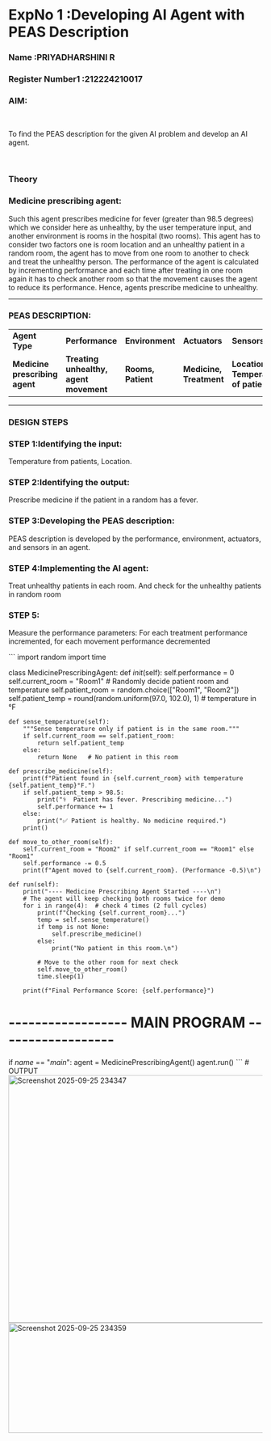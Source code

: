 <h1>ExpNo 1 :Developing AI Agent with PEAS Description</h1>
<h3>Name :PRIYADHARSHINI R </h3>
<h3>Register Number1 :212224210017</h3>


<h3>AIM:</h3>
<br>
<p>To find the PEAS description for the given AI problem and develop an AI agent.</p>
<br>
<h3>Theory</h3>
<h3>Medicine prescribing agent:</h3>
<p>Such this agent prescribes medicine for fever (greater than 98.5 degrees) which we consider here as unhealthy, by the user temperature input, and another environment is rooms in the hospital (two rooms). This agent has to consider two factors one is room location and an unhealthy patient in a random room, the agent has to move from one room to another to check and treat the unhealthy person. The performance of the agent is calculated by incrementing performance and each time after treating in one room again it has to check another room so that the movement causes the agent to reduce its performance. Hence, agents prescribe medicine to unhealthy.</p>
<hr>
<h3>PEAS DESCRIPTION:</h3>
<table>
  <tr>
    <td><strong>Agent Type</strong></td>
    <td><strong>Performance</strong></td>
     <td><strong>Environment</strong></td>
    <td><strong>Actuators</strong></td>
    <td><strong>Sensors</strong></td>
  </tr>
    <tr>
    <td><strong>Medicine prescribing agent</strong></td>
    <td><strong>Treating unhealthy, agent movement</strong></td>
     <td><strong>Rooms, Patient</strong></td>
    <td><strong>Medicine, Treatment</strong></td>
    <td><strong>Location, Temperature of patient</strong></td>
  </tr>
</table>
<hr>
<H3>DESIGN STEPS</H3>
<h3>STEP 1:Identifying the input:</h3>
<p>Temperature from patients, Location.</p>
<h3>STEP 2:Identifying the output:</h3>
<p>Prescribe medicine if the patient in a random has a fever.</p>
<h3>STEP 3:Developing the PEAS description:</h3>
<p>PEAS description is developed by the performance, environment, actuators, and sensors in an agent.</p>
<h3>STEP 4:Implementing the AI agent:</h3>
<p>Treat unhealthy patients in each room. And check for the unhealthy patients in random room</p>
<h3>STEP 5:</h3>
<p>Measure the performance parameters: For each treatment performance incremented, for each movement performance decremented</p>
```
import random
import time

class MedicinePrescribingAgent:
    def _init_(self):
        self.performance = 0
        self.current_room = "Room1"
        # Randomly decide patient room and temperature
        self.patient_room = random.choice(["Room1", "Room2"])
        self.patient_temp = round(random.uniform(97.0, 102.0), 1)  # temperature in °F

    def sense_temperature(self):
        """Sense temperature only if patient is in the same room."""
        if self.current_room == self.patient_room:
            return self.patient_temp
        else:
            return None   # No patient in this room

    def prescribe_medicine(self):
        print(f"Patient found in {self.current_room} with temperature {self.patient_temp}°F.")
        if self.patient_temp > 98.5:
            print("⚕  Patient has fever. Prescribing medicine...")
            self.performance += 1
        else:
            print("✅ Patient is healthy. No medicine required.")
        print()

    def move_to_other_room(self):
        self.current_room = "Room2" if self.current_room == "Room1" else "Room1"
        self.performance -= 0.5
        print(f"Agent moved to {self.current_room}. (Performance -0.5)\n")

    def run(self):
        print("---- Medicine Prescribing Agent Started ----\n")
        # The agent will keep checking both rooms twice for demo
        for i in range(4):  # check 4 times (2 full cycles)
            print(f"Checking {self.current_room}...")
            temp = self.sense_temperature()
            if temp is not None:
                self.prescribe_medicine()
            else:
                print("No patient in this room.\n")

            # Move to the other room for next check
            self.move_to_other_room()
            time.sleep(1)

        print(f"Final Performance Score: {self.performance}")

# ------------------ MAIN PROGRAM ------------------ #
if _name_ == "_main_":
    agent = MedicinePrescribingAgent()
    agent.run()
    ```
    # OUTPUT 
    <img width="655" height="490" alt="Screenshot 2025-09-25 234347" src="https://github.com/user-attachments/assets/f4a6ad79-96fe-4509-a246-0421782c7039" />
    <img width="601" height="218" alt="Screenshot 2025-09-25 234359" src="https://github.com/user-attachments/assets/b2b0167e-95ff-4048-b5d8-8148d5e9d7e2" />


